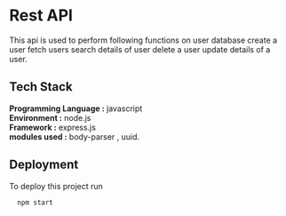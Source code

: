 # Rest API
This api is used to perform following functions on user database
create a user 
fetch users
search details of user
delete a user
update details of a user. 


## Tech Stack

**Programming Language :** javascript                  
**Environment :** node.js                                         
**Framework :** express.js                                        
**modules used :** body-parser , uuid.
## Deployment

To deploy this project run

```bash
  npm start
```
